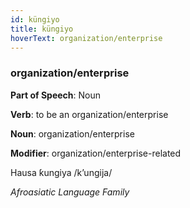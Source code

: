 ```yaml
---
id: küngiyo
title: küngiyo
hoverText: organization/enterprise
---
```


### organization/enterprise

**Part of Speech**: Noun

**Verb**: to be an organization/enterprise

**Noun**: organization/enterprise

**Modifier**: organization/enterprise-related

Hausa ƙungiya /kʼungija/

*Afroasiatic Language Family*